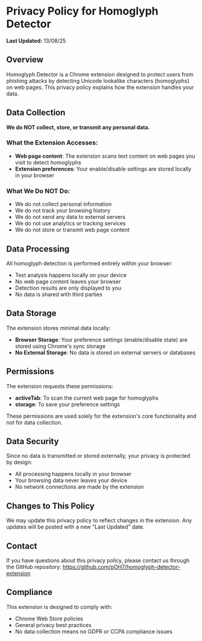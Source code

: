 # Privacy Policy for Homoglyph Detector

**Last Updated:** 13/08/25

## Overview

Homoglyph Detector is a Chrome extension designed to protect users from phishing attacks by detecting Unicode lookalike characters (homoglyphs) on web pages. This privacy policy explains how the extension handles your data.

## Data Collection

**We do NOT collect, store, or transmit any personal data.**

### What the Extension Accesses:
- **Web page content**: The extension scans text content on web pages you visit to detect homoglyphs
- **Extension preferences**: Your enable/disable settings are stored locally in your browser

### What We Do NOT Do:
- We do not collect personal information
- We do not track your browsing history
- We do not send any data to external servers
- We do not use analytics or tracking services
- We do not store or transmit web page content

## Data Processing

All homoglyph detection is performed entirely within your browser:
- Text analysis happens locally on your device
- No web page content leaves your browser
- Detection results are only displayed to you
- No data is shared with third parties

## Data Storage

The extension stores minimal data locally:
- **Browser Storage**: Your preference settings (enable/disable state) are stored using Chrome's sync storage
- **No External Storage**: No data is stored on external servers or databases

## Permissions

The extension requests these permissions:
- **activeTab**: To scan the current web page for homoglyphs
- **storage**: To save your preference settings

These permissions are used solely for the extension's core functionality and not for data collection.

## Data Security

Since no data is transmitted or stored externally, your privacy is protected by design:
- All processing happens locally in your browser
- Your browsing data never leaves your device
- No network connections are made by the extension

## Changes to This Policy

We may update this privacy policy to reflect changes in the extension. Any updates will be posted with a new "Last Updated" date.

## Contact

If you have questions about this privacy policy, please contact us through the GitHub repository: https://github.com/pOH7/homoglyph-detector-extension

## Compliance

This extension is designed to comply with:
- Chrome Web Store policies
- General privacy best practices
- No data collection means no GDPR or CCPA compliance issues